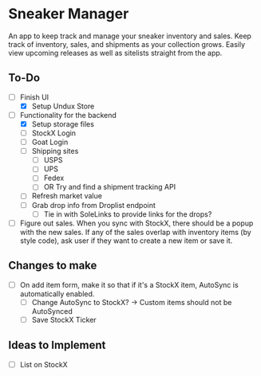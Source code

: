 # Sneaker Manager

An app to keep track and manage your sneaker inventory and sales.
Keep track of inventory, sales, and shipments as your collection grows. 
Easily view upcoming releases as well as sitelists straight from the app.

## To-Do
- [ ] Finish UI
    - [x] Setup Undux Store
- [ ] Functionality for the backend
    - [x] Setup storage files
    - [ ] StockX Login
    - [ ] Goat Login
    - [ ] Shipping sites
        - [ ] USPS
        - [ ] UPS
        - [ ] Fedex
        - [ ] OR Try and find a shipment tracking API
    - [ ] Refresh market value
    - [ ] Grab drop info from Droplist endpoint
        - [ ] Tie in with SoleLinks to provide links for the drops? 
- [ ] Figure out sales. When you sync with StockX, there should be a popup with the new sales. If any of the sales overlap with inventory items (by style code), ask user if they want to create a new item or save it.

## Changes to make
- [ ] On add item form, make it so that if it's a StockX item, AutoSync is automatically enabled.
    - [ ] Change AutoSync to StockX? -> Custom items should not be AutoSynced
    - [ ] Save StockX Ticker

## Ideas to Implement
- [ ] List on StockX
